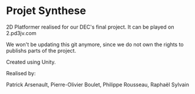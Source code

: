 Projet Synthese
==============
2D Platformer realised for our DEC's final project. It can be played on 2.pd3jv.com

We won't be updating this git anymore, since we do not own the rights to publishs parts of the project.

Created using Unity.

Realised by:

Patrick Arsenault,
Pierre-Olivier Boulet,
Philippe Rousseau,
Raphaël Sylvain


